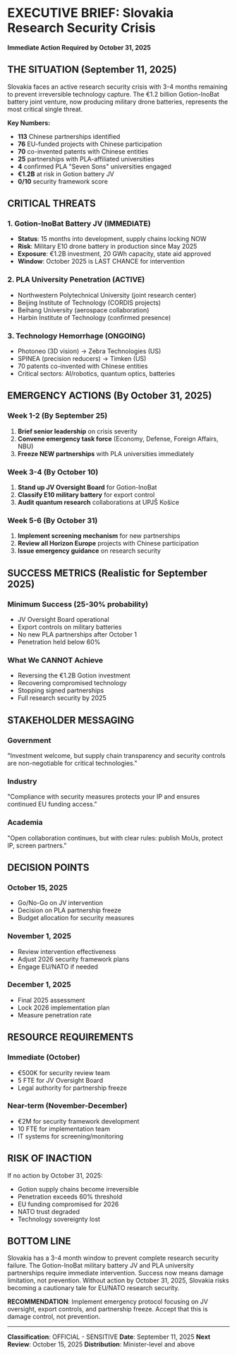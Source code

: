 # EXECUTIVE BRIEF: Slovakia Research Security Crisis
**Immediate Action Required by October 31, 2025**

## THE SITUATION (September 11, 2025)

Slovakia faces an active research security crisis with 3-4 months remaining to prevent irreversible technology capture. The €1.2 billion Gotion-InoBat battery joint venture, now producing military drone batteries, represents the most critical single threat.

**Key Numbers:**
- **113** Chinese partnerships identified
- **76** EU-funded projects with Chinese participation
- **70** co-invented patents with Chinese entities
- **25** partnerships with PLA-affiliated universities
- **4** confirmed PLA "Seven Sons" universities engaged
- **€1.2B** at risk in Gotion battery JV
- **0/10** security framework score

## CRITICAL THREATS

### 1. Gotion-InoBat Battery JV (IMMEDIATE)
- **Status**: 15 months into development, supply chains locking NOW
- **Risk**: Military E10 drone battery in production since May 2025
- **Exposure**: €1.2B investment, 20 GWh capacity, state aid approved
- **Window**: October 2025 is LAST CHANCE for intervention

### 2. PLA University Penetration (ACTIVE)
- Northwestern Polytechnical University (joint research center)
- Beijing Institute of Technology (CORDIS projects)
- Beihang University (aerospace collaboration)
- Harbin Institute of Technology (confirmed presence)

### 3. Technology Hemorrhage (ONGOING)
- Photoneo (3D vision) → Zebra Technologies (US)
- SPINEA (precision reducers) → Timken (US)
- 70 patents co-invented with Chinese entities
- Critical sectors: AI/robotics, quantum optics, batteries

## EMERGENCY ACTIONS (By October 31, 2025)

### Week 1-2 (By September 25)
1. **Brief senior leadership** on crisis severity
2. **Convene emergency task force** (Economy, Defense, Foreign Affairs, NBU)
3. **Freeze NEW partnerships** with PLA universities immediately

### Week 3-4 (By October 10)
1. **Stand up JV Oversight Board** for Gotion-InoBat
2. **Classify E10 military battery** for export control
3. **Audit quantum research** collaborations at UPJŠ Košice

### Week 5-6 (By October 31)
1. **Implement screening mechanism** for new partnerships
2. **Review all Horizon Europe** projects with Chinese participation
3. **Issue emergency guidance** on research security

## SUCCESS METRICS (Realistic for September 2025)

### Minimum Success (25-30% probability)
- JV Oversight Board operational
- Export controls on military batteries
- No new PLA partnerships after October 1
- Penetration held below 60%

### What We CANNOT Achieve
- Reversing the €1.2B Gotion investment
- Recovering compromised technology
- Stopping signed partnerships
- Full research security by 2025

## STAKEHOLDER MESSAGING

### Government
"Investment welcome, but supply chain transparency and security controls are non-negotiable for critical technologies."

### Industry
"Compliance with security measures protects your IP and ensures continued EU funding access."

### Academia
"Open collaboration continues, but with clear rules: publish MoUs, protect IP, screen partners."

## DECISION POINTS

### October 15, 2025
- Go/No-Go on JV intervention
- Decision on PLA partnership freeze
- Budget allocation for security measures

### November 1, 2025
- Review intervention effectiveness
- Adjust 2026 security framework plans
- Engage EU/NATO if needed

### December 1, 2025
- Final 2025 assessment
- Lock 2026 implementation plan
- Measure penetration rate

## RESOURCE REQUIREMENTS

### Immediate (October)
- €500K for security review team
- 5 FTE for JV Oversight Board
- Legal authority for partnership freeze

### Near-term (November-December)
- €2M for security framework development
- 10 FTE for implementation team
- IT systems for screening/monitoring

## RISK OF INACTION

If no action by October 31, 2025:
- Gotion supply chains become irreversible
- Penetration exceeds 60% threshold
- EU funding compromised for 2026
- NATO trust degraded
- Technology sovereignty lost

## BOTTOM LINE

Slovakia has a 3-4 month window to prevent complete research security failure. The Gotion-InoBat military battery JV and PLA university partnerships require immediate intervention. Success now means damage limitation, not prevention. Without action by October 31, 2025, Slovakia risks becoming a cautionary tale for EU/NATO research security.

**RECOMMENDATION**: Implement emergency protocol focusing on JV oversight, export controls, and partnership freeze. Accept that this is damage control, not prevention.

---
**Classification**: OFFICIAL - SENSITIVE
**Date**: September 11, 2025
**Next Review**: October 15, 2025
**Distribution**: Minister-level and above
